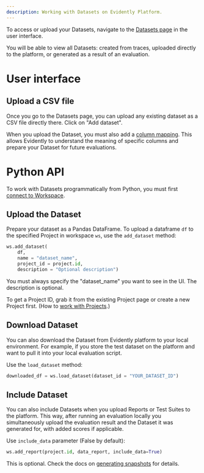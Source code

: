 ```yaml
---
description: Working with Datasets on Evidently Platform.
---   
```


To access or upload your Datasets, navigate to the [Datasets page](https://app.evidently.cloud/datasets) in the user interface. 

You will be able to view all Datasets: created from traces, uploaded directly to the platform, or generated as a result of an evaluation.

# User interface

## Upload a CSV file

Once you go to the Datasets page, you can upload any existing dataset as a CSV file directly there. Click on "Add dataset". 

When you upload the Dataset, you must also add a [column mapping](../input-data/column-mapping.md). This allows Evidently to understand the meaning of specific columns and prepare your Dataset for future evaluations.

# Python API

To work with Datasets programmatically from Python, you must first [connect to Workspace](../installation/cloud_account.md).

## Upload the Dataset

Prepare your dataset as a Pandas DataFrame. To upload a dataframe `df` to the specified Project in workspace `ws`, use the `add_dataset` method:

```python
ws.add_dataset(
    df,
    name = "dataset_name",
    project_id = project.id, 
    description = "Optional description")
```

You must always specify the "dataset_name" you want to see in the UI. The description is optional. 

To get a Project ID, grab it from the existing Project page or create a new Project first. (How to [work with Projects](../project/projects_overview.md).)  

## Download Dataset 

You can also download the Dataset from Evidently platform to your local environment. For example, if you store the test dataset on the platform and want to pull it into your local evaluation script.

Use the `load_dataset` method:

```python
downloaded_df = ws.load_dataset(dataset_id = "YOUR_DATASET_ID") 
```

## Include Dataset 

You can also include Datasets when you upload Reports or Test Suites to the platform. This way, after running an evaluation locally you simultaneously upload the evaluation result and the Dataset it was generated for, with added scores if applicable.

Use `include_data` parameter (False by default):

```python
ws.add_report(project.id, data_report, include_data=True)
```

This is optional. Check the docs on [generating snapshots](../evaluations/snapshots.md) for details.
